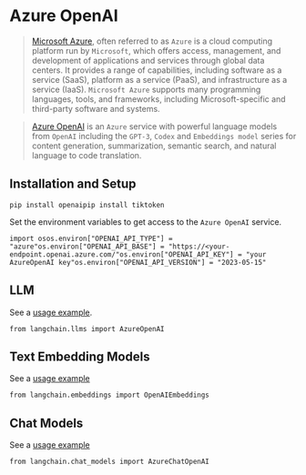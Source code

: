Azure OpenAI
============

> [Microsoft Azure](https://en.wikipedia.org/wiki/Microsoft_Azure), often referred to as `Azure` is a cloud computing platform run by `Microsoft`, which offers access, management, and development of applications and services through global data centers. It provides a range of capabilities, including software as a service (SaaS), platform as a service (PaaS), and infrastructure as a service (IaaS). `Microsoft Azure` supports many programming languages, tools, and frameworks, including Microsoft-specific and third-party software and systems.

> [Azure OpenAI](https://learn.microsoft.com/en-us/azure/cognitive-services/openai/) is an `Azure` service with powerful language models from `OpenAI` including the `GPT-3`, `Codex` and `Embeddings model` series for content generation, summarization, semantic search, and natural language to code translation.

Installation and Setup[](#installation-and-setup "Direct link to Installation and Setup")
------------------------------------------------------------------------------------------

    pip install openaipip install tiktoken

Set the environment variables to get access to the `Azure OpenAI` service.

    import osos.environ["OPENAI_API_TYPE"] = "azure"os.environ["OPENAI_API_BASE"] = "https://<your-endpoint.openai.azure.com/"os.environ["OPENAI_API_KEY"] = "your AzureOpenAI key"os.environ["OPENAI_API_VERSION"] = "2023-05-15"

LLM[](#llm "Direct link to LLM")
---------------------------------

See a [usage example](/docs/integrations/llms/azure_openai_example).

    from langchain.llms import AzureOpenAI

Text Embedding Models[](#text-embedding-models "Direct link to Text Embedding Models")
---------------------------------------------------------------------------------------

See a [usage example](/docs/integrations/text_embedding/azureopenai)

    from langchain.embeddings import OpenAIEmbeddings

Chat Models[](#chat-models "Direct link to Chat Models")
---------------------------------------------------------

See a [usage example](/docs/integrations/chat/azure_chat_openai)

    from langchain.chat_models import AzureChatOpenAI